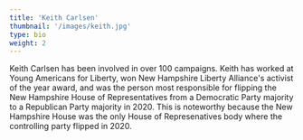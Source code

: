 ```yaml
---
title: 'Keith Carlsen'
thumbnail: '/images/keith.jpg'
type: bio
weight: 2
---
```


Keith Carlsen has been involved in over 100 campaigns. Keith has worked at Young Americans for Liberty, won New Hampshire Liberty Alliance's activist of the year award, and was the person most responsible for flipping the New Hampshire House of Representatives from a Democratic Party majority to a Republican Party majority in 2020. This is noteworthy because the New Hampshire House was the only House of Represenatives body where the controlling party flipped in 2020.
